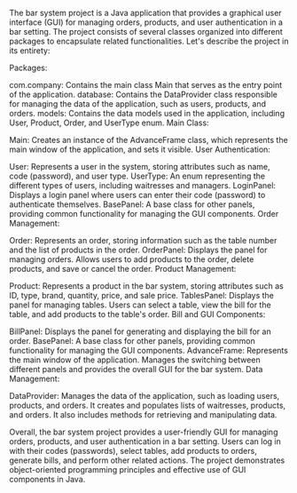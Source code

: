 The bar system project is a Java application that provides a graphical user interface (GUI) for managing orders, products, and user authentication in a bar setting. The project consists of several classes organized into different packages to encapsulate related functionalities. Let's describe the project in its entirety:

Packages:

com.company: Contains the main class Main that serves as the entry point of the application.
database: Contains the DataProvider class responsible for managing the data of the application, such as users, products, and orders.
models: Contains the data models used in the application, including User, Product, Order, and UserType enum.
Main Class:

Main: Creates an instance of the AdvanceFrame class, which represents the main window of the application, and sets it visible.
User Authentication:

User: Represents a user in the system, storing attributes such as name, code (password), and user type.
UserType: An enum representing the different types of users, including waitresses and managers.
LoginPanel: Displays a login panel where users can enter their code (password) to authenticate themselves.
BasePanel: A base class for other panels, providing common functionality for managing the GUI components.
Order Management:

Order: Represents an order, storing information such as the table number and the list of products in the order.
OrderPanel: Displays the panel for managing orders. Allows users to add products to the order, delete products, and save or cancel the order.
Product Management:

Product: Represents a product in the bar system, storing attributes such as ID, type, brand, quantity, price, and sale price.
TablesPanel: Displays the panel for managing tables. Users can select a table, view the bill for the table, and add products to the table's order.
Bill and GUI Components:

BillPanel: Displays the panel for generating and displaying the bill for an order.
BasePanel: A base class for other panels, providing common functionality for managing the GUI components.
AdvanceFrame: Represents the main window of the application. Manages the switching between different panels and provides the overall GUI for the bar system.
Data Management:

DataProvider: Manages the data of the application, such as loading users, products, and orders. It creates and populates lists of waitresses, products, and orders. It also includes methods for retrieving and manipulating data.

Overall, the bar system project provides a user-friendly GUI for managing orders, products, and user authentication in a bar setting. Users can log in with their codes (passwords), select tables, add products to orders, generate bills, and perform other related actions. The project demonstrates object-oriented programming principles and effective use of GUI components in Java.
